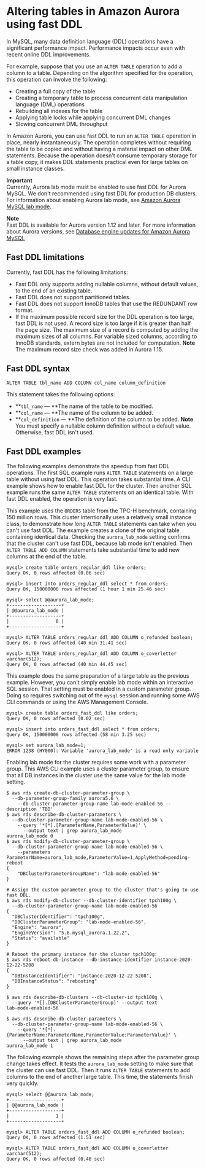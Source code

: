 # Altering tables in Amazon Aurora using fast DDL<a name="AuroraMySQL.Managing.FastDDL"></a>

In MySQL, many data definition language \(DDL\) operations have a significant performance impact\. Performance impacts occur even with recent online DDL improvements\.

For example, suppose that you use an `ALTER TABLE` operation to add a column to a table\. Depending on the algorithm specified for the operation, this operation can involve the following:
+ Creating a full copy of the table
+ Creating a temporary table to process concurrent data manipulation language \(DML\) operations
+ Rebuilding all indexes for the table
+ Applying table locks while applying concurrent DML changes
+ Slowing concurrent DML throughput

In Amazon Aurora, you can use fast DDL to run an `ALTER TABLE` operation in place, nearly instantaneously\. The operation completes without requiring the table to be copied and without having a material impact on other DML statements\. Because the operation doesn't consume temporary storage for a table copy, it makes DDL statements practical even for large tables on small instance classes\.

**Important**  
Currently, Aurora lab mode must be enabled to use fast DDL for Aurora MySQL\. We don't recommended using fast DDL for production DB clusters\. For information about enabling Aurora lab mode, see [Amazon Aurora MySQL lab mode](AuroraMySQL.Updates.LabMode.md)\.

**Note**  
Fast DDL is available for Aurora version 1\.12 and later\. For more information about Aurora versions, see [Database engine updates for Amazon Aurora MySQL](AuroraMySQL.Updates.md)

## Fast DDL limitations<a name="AuroraMySQL.FastDDL.Limitations"></a>

Currently, fast DDL has the following limitations:
+ Fast DDL only supports adding nullable columns, without default values, to the end of an existing table\.
+ Fast DDL does not support partitioned tables\.
+ Fast DDL does not support InnoDB tables that use the REDUNDANT row format\.
+ If the maximum possible record size for the DDL operation is too large, fast DDL is not used\. A record size is too large if it is greater than half the page size\. The maximum size of a record is computed by adding the maximum sizes of all columns\. For variable sized columns, according to InnoDB standards, extern bytes are not included for computation\.
**Note**  
The maximum record size check was added in Aurora 1\.15\.

## Fast DDL syntax<a name="AuroraMySQL.FastDDL.Syntax"></a>

```
ALTER TABLE tbl_name ADD COLUMN col_name column_definition
```

This statement takes the following options:
+ **`tbl_name` — **The name of the table to be modified\.
+ **`col_name` — **The name of the column to be added\.
+ **`col_definition` — **The definition of the column to be added\.
**Note**  
You must specify a nullable column definition without a default value\. Otherwise, fast DDL isn't used\.

## Fast DDL examples<a name="AuroraMySQL.FastDDL.Examples"></a>

 The following examples demonstrate the speedup from fast DDL operations\. The first SQL example runs `ALTER TABLE` statements on a large table without using fast DDL\. This operation takes substantial time\. A CLI example shows how to enable fast DDL for the cluster\. Then another SQL example runs the same `ALTER TABLE` statements on an identical table\. With fast DDL enabled, the operation is very fast\. 

 This example uses the `ORDERS` table from the TPC\-H benchmark, containing 150 million rows\. This cluster intentionally uses a relatively small instance class, to demonstrate how long `ALTER TABLE` statements can take when you can't use fast DDL\. The example creates a clone of the original table containing identical data\. Checking the `aurora_lab_mode` setting confirms that the cluster can't use fast DDL, because lab mode isn't enabled\. Then `ALTER TABLE ADD COLUMN` statements take substantial time to add new columns at the end of the table\. 

```
mysql> create table orders_regular_ddl like orders;
Query OK, 0 rows affected (0.06 sec)

mysql> insert into orders_regular_ddl select * from orders;
Query OK, 150000000 rows affected (1 hour 1 min 25.46 sec)

mysql> select @@aurora_lab_mode;
+-------------------+
| @@aurora_lab_mode |
+-------------------+
|                 0 |
+-------------------+

mysql> ALTER TABLE orders_regular_ddl ADD COLUMN o_refunded boolean;
Query OK, 0 rows affected (40 min 31.41 sec)

mysql> ALTER TABLE orders_regular_ddl ADD COLUMN o_coverletter varchar(512);
Query OK, 0 rows affected (40 min 44.45 sec)
```

 This example does the same preparation of a large table as the previous example\. However, you can't simply enable lab mode within an interactive SQL session\. That setting must be enabled in a custom parameter group\. Doing so requires switching out of the `mysql` session and running some AWS CLI commands or using the AWS Management Console\. 

```
mysql> create table orders_fast_ddl like orders;
Query OK, 0 rows affected (0.02 sec)

mysql> insert into orders_fast_ddl select * from orders;
Query OK, 150000000 rows affected (58 min 3.25 sec)

mysql> set aurora_lab_mode=1;
ERROR 1238 (HY000): Variable 'aurora_lab_mode' is a read only variable
```

 Enabling lab mode for the cluster requires some work with a parameter group\. This AWS CLI example uses a cluster parameter group, to ensure that all DB instances in the cluster use the same value for the lab mode setting\.  

```
$ aws rds create-db-cluster-parameter-group \
  --db-parameter-group-family aurora5.6 \
    --db-cluster-parameter-group-name lab-mode-enabled-56 --description 'TBD'
$ aws rds describe-db-cluster-parameters \
  --db-cluster-parameter-group-name lab-mode-enabled-56 \
    --query '*[*].[ParameterName,ParameterValue]' \
      --output text | grep aurora_lab_mode
aurora_lab_mode 0
$ aws rds modify-db-cluster-parameter-group \
  --db-cluster-parameter-group-name lab-mode-enabled-56 \
    --parameters ParameterName=aurora_lab_mode,ParameterValue=1,ApplyMethod=pending-reboot
{
    "DBClusterParameterGroupName": "lab-mode-enabled-56"
}

# Assign the custom parameter group to the cluster that's going to use fast DDL.
$ aws rds modify-db-cluster --db-cluster-identifier tpch100g \
  --db-cluster-parameter-group-name lab-mode-enabled-56
{
  "DBClusterIdentifier": "tpch100g",
  "DBClusterParameterGroup": "lab-mode-enabled-56",
  "Engine": "aurora",
  "EngineVersion": "5.6.mysql_aurora.1.22.2",
  "Status": "available"
}

# Reboot the primary instance for the cluster tpch100g:
$ aws rds reboot-db-instance --db-instance-identifier instance-2020-12-22-5208
{
  "DBInstanceIdentifier": "instance-2020-12-22-5208",
  "DBInstanceStatus": "rebooting"
}

$ aws rds describe-db-clusters --db-cluster-id tpch100g \
  --query '*[].[DBClusterParameterGroup]' --output text
lab-mode-enabled-56

$ aws rds describe-db-cluster-parameters \
  --db-cluster-parameter-group-name lab-mode-enabled-56 \
    --query '*[*].{ParameterName:ParameterName,ParameterValue:ParameterValue}' \
      --output text | grep aurora_lab_mode
aurora_lab_mode 1
```

 The following example shows the remaining steps after the parameter group change takes effect\. It tests the `aurora_lab_mode` setting to make sure that the cluster can use fast DDL\. Then it runs `ALTER TABLE` statements to add columns to the end of another large table\. This time, the statements finish very quickly\. 

```
mysql> select @@aurora_lab_mode;
+-------------------+
| @@aurora_lab_mode |
+-------------------+
|                 1 |
+-------------------+

mysql> ALTER TABLE orders_fast_ddl ADD COLUMN o_refunded boolean;
Query OK, 0 rows affected (1.51 sec)

mysql> ALTER TABLE orders_fast_ddl ADD COLUMN o_coverletter varchar(512);
Query OK, 0 rows affected (0.40 sec)
```